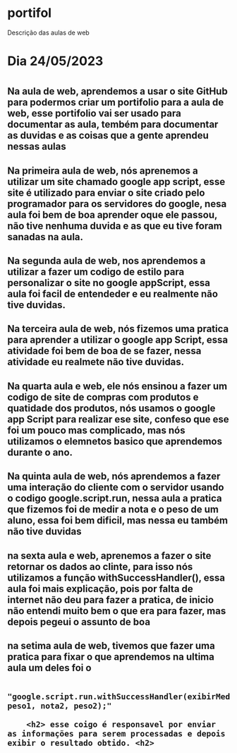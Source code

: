 # portifol
Descrição das aulas de web

<h1> Dia 24/05/2023 <h1>
  
  <h2> Na aula de web, aprendemos a usar o site GitHub para podermos criar um portifolio para a aula de web, esse portifolio vai ser usado para documentar as aula, tembém para documentar as duvidas e as coisas que a gente aprendeu nessas aulas <h2>
    <h2> Na primeira aula de web, nós aprenemos a utilizar um site chamado google app script, esse site é utilizado para enviar o site criado pelo programador para os servidores do google, nesa aula foi bem de boa aprender oque ele passou, não tive nenhuma duvida e as que eu tive foram sanadas na aula. <h2>
      <h2> Na segunda aula de web, nos aprendemos a utilizar a fazer um codigo de estilo para personalizar o site no google appScript, essa aula foi facil de entendeder e eu realmente não tive duvidas. <h2>
      <h2> Na terceira aula de web, nós fizemos uma pratica para aprender a utilizar o google app Script, essa atividade foi bem de boa de se fazer, nessa atividade eu realmete não tive duvidas. <h2>
    <h2> Na quarta aula e web, ele nós ensinou a fazer um codigo de site de compras com produtos e quatidade dos produtos, nós usamos o google app Script para realizar ese site, confeso que ese foi um pouco mas complicado, mas nós utilizamos o elemnetos basico que aprendemos durante o ano. <h2>
    <h2> Na quinta aula de web, nós aprendemos a fazer uma interação do cliente com o servidor usando o codigo google.script.run, nessa aula a pratica que fizemos foi de medir a nota e o peso de um aluno, essa foi bem dificil, mas nessa eu também não tive duvidas<h2>
     <h2> na sexta aula e web, aprenemos a fazer o site retornar os dados ao clinte, para isso nós utilizamos a função withSuccessHandler(), essa aula foi mais explicação, pois por falta de internet não deu para fazer a pratica, de inicio não entendi muito bem o que era para fazer, mas depois pegeui o assunto de boa <h2>
       <h2> na setima aula de web, tivemos que fazer uma pratica para fixar o que aprendemos na ultima aula um deles foi o
         
         "google.script.run.withSuccessHandler(exibirMedia).calcularMedia(nota1, peso1, nota2, peso2);"
         
        <h2> esse coigo é responsavel por enviar as informações para serem processadas e depois exibir o resultado obtido. <h2>
      
   
  
